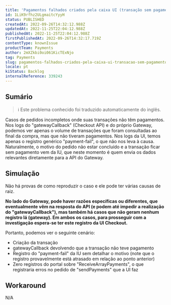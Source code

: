 ```yaml
---
title: 'Pagamentos falhados criados pela caixa UI (transação sem pagamentos)'
id: 1LiK9rfhz2ULgmaitcYyyH
status: PUBLISHED
createdAt: 2022-09-26T14:32:12.988Z
updatedAt: 2022-11-25T22:04:12.988Z
publishedAt: 2022-11-25T22:04:12.988Z
firstPublishedAt: 2022-09-26T14:32:17.719Z
contentType: knownIssue
productTeam: Payments
author: 2mXZkbi0oi061KicTExNjo
tag: Payments
slug: pagamentos-falhados-criados-pela-caixa-ui-transacao-sem-pagamentos
locale: pt
kiStatus: Backlog
internalReference: 339243
---
```


## Sumário

>ℹ️ Este problema conhecido foi traduzido automaticamente do inglês.


Casos de pedidos incompletos onde suas transações não têm pagamentos.
Nos logs do "gatewayCallback" (Checkout API) e do próprio Gateway, podemos ver apenas o volume de transações que foram consultadas ao final da compra, mas que não tiveram pagamentos.
Nos logs da UI, temos apenas o registro genérico "payment-fail", o que não nos leva à causa.
Naturalmente, o motivo do pedido não estar concluído e a transação ficar sem pagamento vem da IU, que neste momento é quem envia os dados relevantes diretamente para a API do Gateway.



## Simulação


Não há provas de como reproduzir o caso e ele pode ter várias causas de raiz.

**No lado do Gateway, pode haver razões específicas ou diferentes, que eventualmente vêm na resposta do API (e podem até impedir a realização do "gatewayCallback"), mas também há casos que não geram nenhum registro lá (gateway). Em ambos os casos, para prosseguir com a investigação espera-se ter este registro da UI Checkout.**

Portanto, podemos ver o seguinte cenário:

- Criação da transação
- gatewayCallback devolvendo que a transação não teve pagamento
- Registro do "payment-fail" da IU sem detalhar o motivo (note que o registro provavelmente está atrasado em relação ao ponto anterior)
- Zero registros do portal sobre "ReceiveArrayPayments", o que registraria erros no pedido de "sendPayments" que a UI faz



## Workaround


N/A

